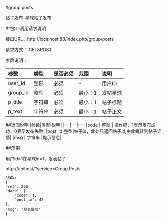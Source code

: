#group.posts

帖子发布-星球帖子发布

##接口调用请求说明

接口URL：http://localhost:88/index.php/group/posts

请求方式： GET&POST

参数说明：

|参数|类型|是否必须|范围|说明|
|:--|:--|:--|:--|:--|
|user_id|整形|必须|-|用户ID|
|group_id  | 整型  | 必须   |  最小：1  |  发帖星球|
|p_title | 字符串 |必须   |  最小：1  |   帖子标题|
|p_text  | 字符串| 必须  |  最小：1 |  帖子正文|

##返回说明
|参数|类型|说明|
|:--|:--|:--|
|code | 整型 | 操作码，1表示发布成功，0表示发布失败|
|post_id|整型|帖子id，此处只返回帖子id,由此跳转到帖子详情|
|msg |  字符串 |提示信息|

##示例

用户id=1在星球id=1，发表帖子

http://apihost/?service=Group.Posts

    JSON:
    {
	"ret": 200,
	"data": {
		"code": 1,
		"post_id": 45
	},
	"msg": "发表成功"
    }
